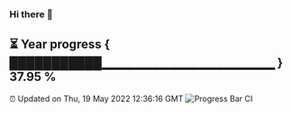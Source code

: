 ### Hi there 👋
⏳ Year progress { ███████████▁▁▁▁▁▁▁▁▁▁▁▁▁▁▁▁▁▁▁ } 37.95 %
---
⏰ Updated on Thu, 19 May 2022 12:36:16 GMT
![Progress Bar CI](https://github.com/liununu/liununu/workflows/Progress%20Bar%20CI/badge.svg)
